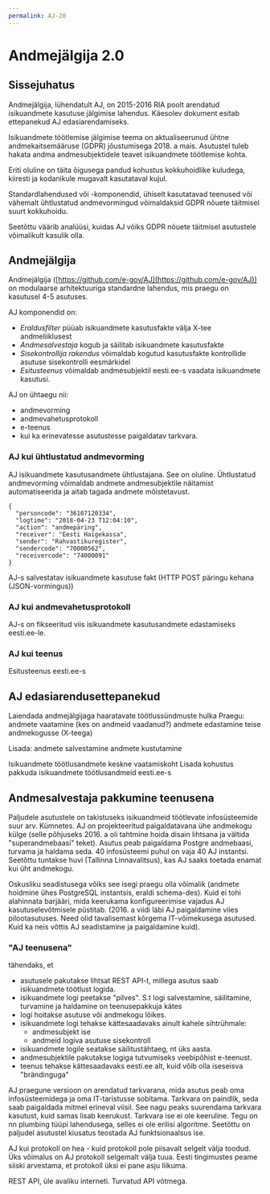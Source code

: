 ```yaml
---
permalink: AJ-20
---
```


# Andmejälgija 2.0

## Sissejuhatus

Andmejälgija, lühendatult AJ, on 2015-2016 RIA poolt arendatud isikuandmete kasutuse jälgimise lahendus. Käesolev dokument esitab ettepanekud AJ edasiarendamiseks.

Isikuandmete töötlemise jälgimise teema on aktualiseerunud ühtne andmekaitsemääruse (GDPR) jõustumisega 2018. a mais. Asutustel tuleb hakata andma andmesubjektidele teavet isikuandmete töötlemise kohta. 

Eriti oluline on täita õigusega pandud kohustus kokkuhoidlike kuludega, kiiresti ja kodanikule mugavalt kasutataval kujul.

Standardlahendused või -komponendid, ühiselt kasutatavad teenused või vähemalt ühtlustatud andmevormingud võimaldaksid GDPR nõuete täitmisel suurt kokkuhoidu.

Seetõttu väärib analüüsi, kuidas AJ võiks GDPR nõuete täitmisel asutustele võimalikult kasulik olla.

## Andmejälgija

Andmejälgija ([https://github.com/e-gov/AJ](https://github.com/e-gov/AJ)) on modulaarse arhitektuuriga standardne lahendus, mis praegu on kasutusel 4-5 asutuses.

AJ komponendid on:

- _Eraldusfilter_ püüab isikuandmete kasutusfakte välja X-tee andmeliiklusest
- _Andmesalvestaja_ kogub ja säilitab isikuandmete kasutusfakte
- _Sisekontrollija rakendus_ võimaldab kogutud kasutusfakte kontrollide asutuse sisekontrolli eesmärkidel
- _Esitusteenus_ võimaldab andmesubjektil eesti.ee-s vaadata isikuandmete kasutusi.  

AJ on ühtaegu nii:

- andmevorming
- andmevahetusprotokoll
- e-teenus
- kui ka erinevatesse asutustesse paigaldatav tarkvara.

### AJ kui ühtlustatud andmevorming

AJ isikuandmete kasutusandmete ühtlustajana. See on oluline. Ühtlustatud andmevorming võimaldab andmete andmesubjektile näitamist automatiseerida ja aitab tagada andmete mõistetavust.

```
{
  "personcode": "36107120334",
  "logtime": "2018-04-23 T12:04:10",
  "action": "andmepäring",
  "receiver": "Eesti Haigekassa",
  "sender": "Rahvastikuregister",
  "sendercode": "70000562",
  "receivercode": "74000091"
}
```

AJ-s salvestatav isikuandmete kasutuse fakt (HTTP POST päringu kehana (JSON-vormingus))


### AJ kui andmevahetusprotokoll

AJ-s on fikseeritud viis isikuandmete kasutusandmete edastamiseks eesti.ee-le.

### AJ kui teenus

Esitusteenus eesti.ee-s

## AJ edasiarendusettepanekud

Laiendada andmejälgijaga haaratavate töötlussündmuste hulka
Praegu: andmete vaatamine (kes on andmeid vaadanud?)
andmete edastamine teise andmekogusse (X-teega)

Lisada: andmete salvestamine
andmete kustutamine

Isikuandmete töötlusandmete keskne vaatamiskoht
Lisada kohustus pakkuda isikuandmete töötlusandmeid eesti.ee-s  

## Andmesalvestaja pakkumine teenusena

Paljudele asutustele on takistuseks isikuandmeid töötlevate infosüsteemide suur arv. Kümnetes.
AJ on projekteeritud paigaldatavana ühe andmekogu külge (selle põhjuseks 2016. a oli tahtmine hoida disain lihtsana ja vältida "superandmebaasi" teket).
Asutus peab paigaldama Postgre andmebaasi, turvama ja haldama seda. 40 infosüsteemi puhul on vaja 40 AJ instantsi. Seetõttu tuntakse huvi (Tallinna Linnavalitsus), kas AJ saaks toetada enamat kui üht andmekogu.

Oskusliku seadistusega võiks see isegi praegu olla võimalik (andmete hoidmine ühes PostgreSQL instantsis, eraldi schema-des). Kuid ei tohi alahinnata barjääri, mida keerukama konfigureerimise vajadus AJ kasutuselevõtmisele püstitab. (2016. a viidi läbi AJ paigaldamine viies pilootasutuses. Need olid tavalisemast kõrgema IT-võimekusega asutused. Kuid ka neis võttis AJ seadistamine ja paigaldamine kuid).

### "AJ teenusena"

 tähendaks, et 
- asutusele pakutakse lihtsat REST API-t, millega asutus saab isikuandmete töötlust logida.
- isikuandmete logi peetakse "pilves". S.t logi salvestamine, säilitamine, turvamine ja haldamine on teenusepakkuja kätes
- logi hoitakse asutuse või andmekogu lõikes.
- isikuandmete logi tehakse kättesaadavaks ainult kahele sihtrühmale:
  - andmesubjekt ise
  - andmeid logiva asutuse sisekontroll
- isikuandmete logile seatakse säilitustähtaeg, nt üks aasta.
- andmesubjektile pakutakse logiga tutvumiseks veebipõhist e-teenust.
- teenus tehakse kättesaadavaks eesti.ee alt, kuid võib olla iseseisva "brändinguga"


AJ praegune versioon on arendatud tarkvarana, mida asutus peab oma infosüsteemidega ja oma IT-taristusse sobitama. Tarkvara on paindlik, seda saab paigaldada mitmel erineval viisil. See nagu peaks suurendama tarkvara kasutust, kuid samas lisab keerukust. Tarkvara ise ei ole keeruline. Tegu on nn plumbing tüüpi lahendusega, selles ei ole erilisi algoritme.
Seetõttu on paljudel asutustel kiusatus teostada AJ funktsionaalsus ise.

AJ kui protokoll on hea - kuid protokoll pole piisavalt selgelt välja toodud. Üks võimalus on AJ protokoll selgemalt välja tuua. Eesti tingimustes peame siiski arvestama, et protokoll üksi ei pane asju liikuma.



REST API, üle avaliku interneti. Turvatud API võtmega.

